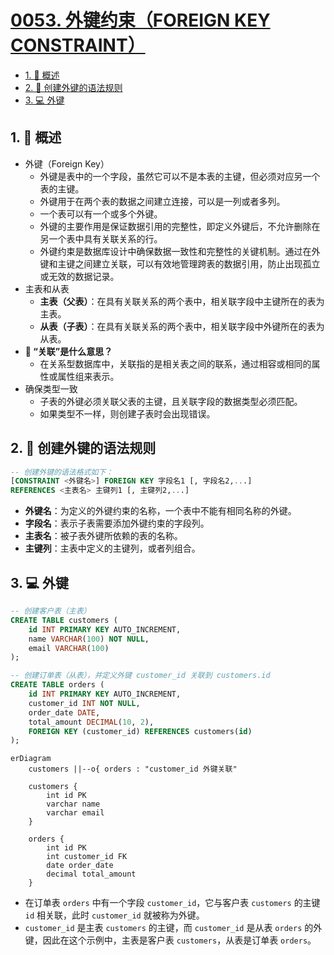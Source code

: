 # [0053. 外键约束（FOREIGN KEY CONSTRAINT）](https://github.com/tnotesjs/TNotes.sql/tree/main/notes/0053.%20%E5%A4%96%E9%94%AE%E7%BA%A6%E6%9D%9F%EF%BC%88FOREIGN%20KEY%20CONSTRAINT%EF%BC%89)

<!-- region:toc -->

- [1. 📝 概述](#1--概述)
- [2. 📒 创建外键的语法规则](#2--创建外键的语法规则)
- [3. 💻 外键](#3--外键)

<!-- endregion:toc -->

## 1. 📝 概述

- 外键（Foreign Key）
  - 外键是表中的一个字段，虽然它可以不是本表的主键，但必须对应另一个表的主键。
  - 外键用于在两个表的数据之间建立连接，可以是一列或者多列。
  - 一个表可以有一个或多个外键。
  - 外键的主要作用是保证数据引用的完整性，即定义外键后，不允许删除在另一个表中具有关联关系的行。
  - 外键约束是数据库设计中确保数据一致性和完整性的关键机制。通过在外键和主键之间建立关联，可以有效地管理跨表的数据引用，防止出现孤立或无效的数据记录。
- 主表和从表
  - **主表（父表）**：在具有关联关系的两个表中，相关联字段中主键所在的表为主表。
  - **从表（子表）**：在具有关联关系的两个表中，相关联字段中外键所在的表为从表。
- **🤔 “关联”是什么意思？**
  - 在关系型数据库中，关联指的是相关表之间的联系，通过相容或相同的属性或属性组来表示。
- 确保类型一致
  - 子表的外键必须关联父表的主键，且关联字段的数据类型必须匹配。
  - 如果类型不一样，则创建子表时会出现错误。

## 2. 📒 创建外键的语法规则

```sql
-- 创建外键的语法格式如下：
[CONSTRAINT <外键名>] FOREIGN KEY 字段名1 [, 字段名2,...]
REFERENCES <主表名> 主键列1 [, 主键列2,...]
```

- **外键名**：为定义的外键约束的名称，一个表中不能有相同名称的外键。
- **字段名**：表示子表需要添加外键约束的字段列。
- **主表名**：被子表外键所依赖的表的名称。
- **主键列**：主表中定义的主键列，或者列组合。

## 3. 💻 外键

```sql {14}
-- 创建客户表（主表）
CREATE TABLE customers (
    id INT PRIMARY KEY AUTO_INCREMENT,
    name VARCHAR(100) NOT NULL,
    email VARCHAR(100)
);

-- 创建订单表（从表），并定义外键 customer_id 关联到 customers.id
CREATE TABLE orders (
    id INT PRIMARY KEY AUTO_INCREMENT,
    customer_id INT NOT NULL,
    order_date DATE,
    total_amount DECIMAL(10, 2),
    FOREIGN KEY (customer_id) REFERENCES customers(id)
);
```

```mermaid
erDiagram
    customers ||--o{ orders : "customer_id 外键关联"

    customers {
        int id PK
        varchar name
        varchar email
    }

    orders {
        int id PK
        int customer_id FK
        date order_date
        decimal total_amount
    }
```

- 在订单表 `orders` 中有一个字段 `customer_id`，它与客户表 `customers` 的主键 `id` 相关联，此时 `customer_id` 就被称为外键。
- `customer_id` 是主表 `customers` 的主键，而 `customer_id` 是从表 `orders` 的外键，因此在这个示例中，主表是客户表 `customers`，从表是订单表 `orders`。
